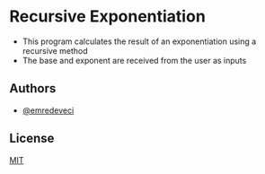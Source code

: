 # Recursive Exponentiation

- This program calculates the result of an exponentiation using a recursive method
- The base and exponent are received from the user as inputs
## Authors

- [@emredeveci](https://github.com/emredeveci)


## License

[MIT](https://choosealicense.com/licenses/mit/)

